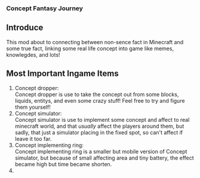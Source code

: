 ### Concept Fantasy Journey
## Introduce
This mod about to connecting between non-sence fact in Minecraft and some true fact, linking some real life concept into game like memes, knowlegdes, and lots!
## Most Important Ingame Items
1. Concept dropper:\
Concept dropper is use to take the concept out from some blocks, liquids, entitys, and even some crazy stuff! Feel free to try and figure them yourself!
3. Concept simulator:\
    Concept simulator is use to implement some concept and affect to real minecraft world, and that _usually_ affect the players around them, but sadly, that just a simulator placing in the fixed spot, so can't affect if leave it too far.
4. Concept implementing ring:\
    Concept implementing ring is a smaller but mobile version of Concept simulator, but because of small affecting area and tiny battery, the effect became high but time became shorten.
5. 

